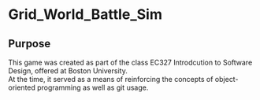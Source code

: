 # Grid_World_Battle_Sim

## Purpose

This game was created as part of the class EC327 Introdcution to Software Design, offered at Boston University.  
At the time, it served as a means of reinforcing the concepts of object-oriented programming as well as git usage.
